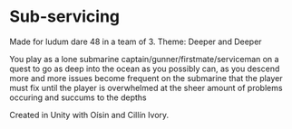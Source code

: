 # Sub-servicing
Made for ludum dare 48 in a team of 3. Theme: Deeper and Deeper

You play as a lone submarine captain/gunner/firstmate/serviceman on a quest to go as 
deep into the ocean as you possibly can, as you descend more and more issues become 
frequent on the submarine that the player must fix until the player is 
overwhelmed at the sheer amount of problems occuring and succums to the depths

Created in Unity with Oísin and Cillín Ivory.

